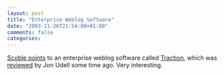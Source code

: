 ```yaml
---
layout: post
title: "Enterprise Weblog Software"
date: "2003-11-26T21:54:00+01:00"
comments: false
categories: 
---
```


<p><a href="http://radio.weblogs.com/0001011/2003/11/26.html#a5580">Scoble points</a> to an enterprise weblog software called <a href="http://www.tractionsoftware.com">Traction</a>, which was <a href="http://www.infoworld.com/article/02/07/12/020715aptraction_1.html">reviewed</a> by Jon Udell some time ago. Very interesting.</p>


